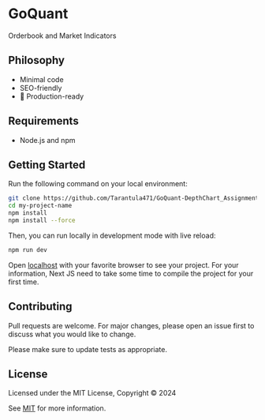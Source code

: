 # GoQuant

Orderbook and Market Indicators

## Philosophy
 - Minimal code
 - SEO-friendly
 - 🚀 Production-ready

## Requirements
 - Node.js and npm

## Getting Started

Run the following command on your local environment:
```bash
git clone https://github.com/Tarantula471/GoQuant-DepthChart_Assignment.git
cd my-project-name
npm install
npm install --force
```
Then, you can run locally in development mode with live reload:
```bash
npm run dev
```

Open [localhost](http://localhost:3000) with your favorite browser to see your project. For your information, Next JS need to take some time to compile the project for your first time.

## Contributing

Pull requests are welcome. For major changes, please open an issue first
to discuss what you would like to change.

Please make sure to update tests as appropriate.

## License
Licensed under the MIT License, Copyright © 2024

See [MIT](https://choosealicense.com/licenses/mit/) for more information.
